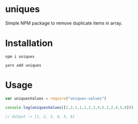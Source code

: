 # uniques
Simple NPM package to remove duplicate items in array.

# Installation
```
npm i uniques
```

```
yarn add uniques
```

# Usage

```js
var uniquesValues = require("uniques-values")

console.log(uniquesValues([1,2,1,1,1,2,3,4,5,3,2,4,5,6]))

// Output -> [1, 2, 3, 4, 5, 6]
```